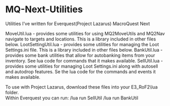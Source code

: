 # MQ-Next-Utilities
Utilities I've written for Everquest(Project Lazarus) MacroQuest Next

MoveUtil.lua - provides some utilities for using MQ2MoveUtils and MQ2Nav navigate to targets and locations.  This is a library included in other files below.
LootSettingUtil.lua - provides some utilities for managing the Loot Settings.ini file. This is a library included in other files below.
BankUtil.lua  - provides some bank utilities that allow for autobanking items from your inventory.  See lua code for commands that it makes available.
SellUtil.lua - provides some utilities for managing Loot Settings.ini along with autosell and autodrop features.  Se the lua code for the commands and events it makes available.

To use with Project Lazarus, download these files into your E3_RoF2\lua folder.   
 Within Everquest you can run:
  /lua run SellUtil
  /lua run BankUtil

